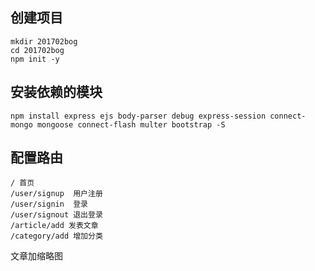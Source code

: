 ## 创建项目
```
mkdir 201702bog
cd 201702bog
npm init -y
```
## 安装依赖的模块
```
npm install express ejs body-parser debug express-session connect-mongo mongoose connect-flash multer bootstrap -S
```

## 配置路由
```
/ 首页
/user/signup  用户注册
/user/signin  登录
/user/signout 退出登录
/article/add 发表文章
/category/add 增加分类

```
文章加缩略图